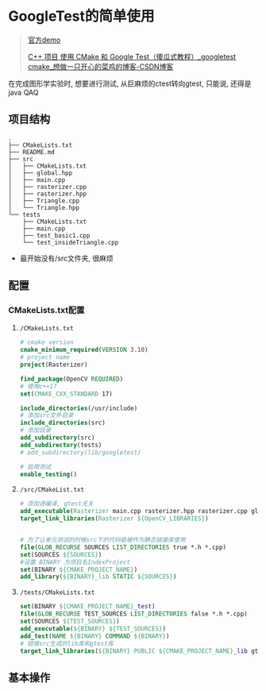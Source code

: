 # GoogleTest的简单使用

> [官方demo](https://github.com/bast/gtest-demo)
>
> [C++ 项目 使用 CMake 和 Google Test（傻瓜式教程）_googletest cmake_想做一只开心的菜鸡的博客-CSDN博客](https://blog.csdn.net/Fei20140908/article/details/104344462)

在完成图形学实验时, 想要进行测试, 从巨麻烦的ctest转向gtest, 只能说, 还得是java QAQ

## 项目结构

```shell
.
├── CMakeLists.txt
├── README.md
├── src
│   ├── CMakeLists.txt
│   ├── global.hpp
│   ├── main.cpp
│   ├── rasterizer.cpp
│   ├── rasterizer.hpp
│   ├── Triangle.cpp
│   └── Triangle.hpp
└── tests
    ├── CMakeLists.txt
    ├── main.cpp
    ├── test_basic1.cpp
    └── test_insideTriangle.cpp
```

- 最开始没有/src文件夹, 很麻烦

## 配置

### CMakeLists.txt配置

1. `/CMakeLists.txt` 

   ```cmake
   # cmake version
   cmake_minimum_required(VERSION 3.10)
   # project name
   project(Rasterizer)
   
   find_package(OpenCV REQUIRED)
   # 使用c++17
   set(CMAKE_CXX_STANDARD 17)
   
   include_directories(/usr/include)
   # 添加src文件目录
   include_directories(src)
   # 添加目录
   add_subdirectory(src)
   add_subdirectory(tests)
   # add_subdirectory(lib/googletest)
   
   # 启用测试
   enable_testing()
   ```

2. `/src/CMakeList.txt`

   ```cmake
   # 添加进编译, gtest无关
   add_executable(Rasterizer main.cpp rasterizer.hpp rasterizer.cpp global.hpp Triangle.hpp Triangle.cpp)
   target_link_libraries(Rasterizer ${OpenCV_LIBRARIES})
   
   
   # 为了让单元测试的时候src下的代码能被作为静态链接库使用
   file(GLOB_RECURSE SOURCES LIST_DIRECTORIES true *.h *.cpp)
   set(SOURCES ${SOURCES})
   #设置 BINARY 为项目名IndexProject
   set(BINARY ${CMAKE_PROJECT_NAME})
   add_library(${BINARY}_lib STATIC ${SOURCES})
   ```

3. `/tests/CMakeLists.txt`

   ```cmake
   set(BINARY ${CMAKE_PROJECT_NAME}_test)
   file(GLOB_RECURSE TEST_SOURCES LIST_DIRECTORIES false *.h *.cpp)
   set(SOURCES ${TEST_SOURCES})
   add_executable(${BINARY} ${TEST_SOURCES})
   add_test(NAME ${BINARY} COMMAND ${BINARY})
   # 链接src生成的lib库和gtest库
   target_link_libraries(${BINARY} PUBLIC ${CMAKE_PROJECT_NAME}_lib gtest)
   ```

   

## 基本操作

